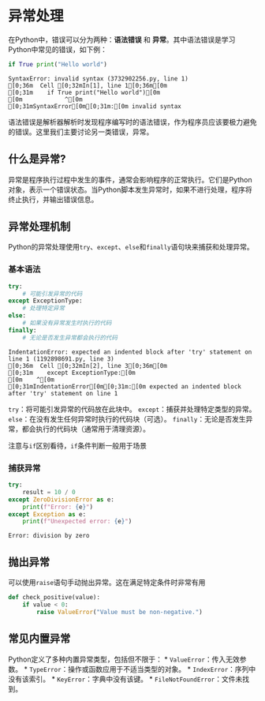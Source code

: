 # 异常处理


<!-- WARNING: THIS FILE WAS AUTOGENERATED! DO NOT EDIT! -->

在Python中，错误可以分为两种：**语法错误** 和
**异常**。其中语法错误是学习Python中常见的错误，如下例：

``` python
if True print("Hello world")
```

    SyntaxError: invalid syntax (3732902256.py, line 1)
    [0;36m  Cell [0;32mIn[1], line 1[0;36m[0m
    [0;31m    if True print("Hello world")[0m
    [0m            ^[0m
    [0;31mSyntaxError[0m[0;31m:[0m invalid syntax

语法错误是解析器解析时发现程序编写时的语法错误，作为程序员应该要极力避免的错误。这里我们主要讨论另一类错误，异常。

## 什么是异常?

异常是程序执行过程中发生的事件，通常会影响程序的正常执行。它们是Python对象，表示一个错误状态。当Python脚本发生异常时，如果不进行处理，程序将终止执行，并输出错误信息。

## 异常处理机制

Python的异常处理使用`try`、`except`、`else`和`finally`语句块来捕获和处理异常。

### 基本语法

``` python
try:
    # 可能引发异常的代码
except ExceptionType:
    # 处理特定异常
else:
    # 如果没有异常发生时执行的代码
finally:
    # 无论是否发生异常都会执行的代码
```

    IndentationError: expected an indented block after 'try' statement on line 1 (1192898691.py, line 3)
    [0;36m  Cell [0;32mIn[2], line 3[0;36m[0m
    [0;31m    except ExceptionType:[0m
    [0m    ^[0m
    [0;31mIndentationError[0m[0;31m:[0m expected an indented block after 'try' statement on line 1

`try`：将可能引发异常的代码放在此块中。
`except`：捕获并处理特定类型的异常。
`else`：在没有发生任何异常时执行的代码块（可选）。
`finally`：无论是否发生异常，都会执行的代码块（通常用于清理资源）。

<div class="callout_note">

注意与`if`区别看待，`if`条件判断一般用于场景

</div>

### 捕获异常

``` python
try:
    result = 10 / 0
except ZeroDivisionError as e:
    print(f"Error: {e}")
except Exception as e:
    print(f"Unexpected error: {e}")
```

    Error: division by zero

## 抛出异常

可以使用`raise`语句手动抛出异常。这在满足特定条件时非常有用

``` python
def check_positive(value):
    if value < 0:
        raise ValueError("Value must be non-negative.")
```

## 常见内置异常

Python定义了多种内置异常类型，包括但不限于： \*
`ValueError`：传入无效参数。 \*
`TypeError`：操作或函数应用于不适当类型的对象。 \*
`IndexError`：序列中没有该索引。 \* `KeyError`：字典中没有该键。 \*
`FileNotFoundError`：文件未找到。
